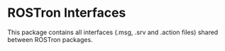 # ROSTron Interfaces

This package contains all interfaces (.msg, .srv and .action files) shared between ROSTron packages.